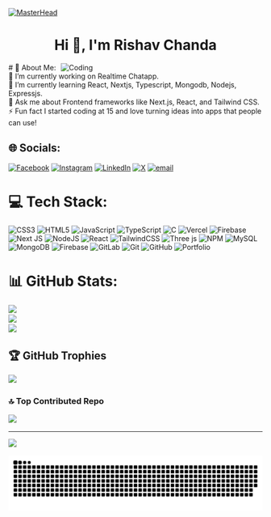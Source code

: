 [![MasterHead](https://firebasestorage.googleapis.com/v0/b/flexi-coding.appspot.com/o/dempgi7-520f8d5f-63d4-4453-8822-dbc149ae27f8.gif?alt=media&token=91c0c7b2-93c3-4029-b011-1a8703c5730d)](https://rishavchanda.io)
<h1 align="center">Hi 👋, I'm Rishav Chanda</h1>
<img align="right" alt="Coding" width="400" src="https://cdn.dribbble.com/users/1162077/screenshots/3848914/programmer.gif">
# 💫 About Me:
🔭 I’m currently working on Realtime Chatapp.<br>🌱 I’m currently learning React, Nextjs, Typescript, Mongodb, Nodejs, Expressjs.<br>💬 Ask me about Frontend frameworks like Next.js, React, and Tailwind CSS.  <br>⚡ Fun fact  I started coding at 15 and love turning ideas into apps that people can use!


## 🌐 Socials:
[![Facebook](https://img.shields.io/badge/Facebook-%231877F2.svg?logo=Facebook&logoColor=white)](https://facebook.com/bidhandhakal365) [![Instagram](https://img.shields.io/badge/Instagram-%23E4405F.svg?logo=Instagram&logoColor=white)](https://instagram.com/bidhandhakal365) [![LinkedIn](https://img.shields.io/badge/LinkedIn-%230077B5.svg?logo=linkedin&logoColor=white)](https://linkedin.com/in/bidhandhakal365) [![X](https://img.shields.io/badge/X-black.svg?logo=X&logoColor=white)](https://x.com/@bidxu51334) [![email](https://img.shields.io/badge/Email-D14836?logo=gmail&logoColor=white)](mailto:bidhandhakal365@gmail.com) 

# 💻 Tech Stack:
![CSS3](https://img.shields.io/badge/css3-%231572B6.svg?style=for-the-badge&logo=css3&logoColor=white) ![HTML5](https://img.shields.io/badge/html5-%23E34F26.svg?style=for-the-badge&logo=html5&logoColor=white) ![JavaScript](https://img.shields.io/badge/javascript-%23323330.svg?style=for-the-badge&logo=javascript&logoColor=%23F7DF1E) ![TypeScript](https://img.shields.io/badge/typescript-%23007ACC.svg?style=for-the-badge&logo=typescript&logoColor=white) ![C](https://img.shields.io/badge/c-%2300599C.svg?style=for-the-badge&logo=c&logoColor=white) ![Vercel](https://img.shields.io/badge/vercel-%23000000.svg?style=for-the-badge&logo=vercel&logoColor=white) ![Firebase](https://img.shields.io/badge/firebase-%23039BE5.svg?style=for-the-badge&logo=firebase) ![Next JS](https://img.shields.io/badge/Next-black?style=for-the-badge&logo=next.js&logoColor=white) ![NodeJS](https://img.shields.io/badge/node.js-6DA55F?style=for-the-badge&logo=node.js&logoColor=white) ![React](https://img.shields.io/badge/react-%2320232a.svg?style=for-the-badge&logo=react&logoColor=%2361DAFB) ![TailwindCSS](https://img.shields.io/badge/tailwindcss-%2338B2AC.svg?style=for-the-badge&logo=tailwind-css&logoColor=white) ![Three js](https://img.shields.io/badge/threejs-black?style=for-the-badge&logo=three.js&logoColor=white) ![NPM](https://img.shields.io/badge/NPM-%23CB3837.svg?style=for-the-badge&logo=npm&logoColor=white) ![MySQL](https://img.shields.io/badge/mysql-4479A1.svg?style=for-the-badge&logo=mysql&logoColor=white) ![MongoDB](https://img.shields.io/badge/MongoDB-%234ea94b.svg?style=for-the-badge&logo=mongodb&logoColor=white) ![Firebase](https://img.shields.io/badge/firebase-a08021?style=for-the-badge&logo=firebase&logoColor=ffcd34) ![GitLab](https://img.shields.io/badge/gitlab-%23181717.svg?style=for-the-badge&logo=gitlab&logoColor=white) ![Git](https://img.shields.io/badge/git-%23F05033.svg?style=for-the-badge&logo=git&logoColor=white) ![GitHub](https://img.shields.io/badge/github-%23121011.svg?style=for-the-badge&logo=github&logoColor=white) ![Portfolio](https://img.shields.io/badge/Portfolio-%23000000.svg?style=for-the-badge&logo=firefox&logoColor=#FF7139)

# 📊 GitHub Stats:
![](https://github-readme-stats.vercel.app/api?username=bidhandhakal&theme=dark&hide_border=false&include_all_commits=false&count_private=false)<br/>
![](https://nirzak-streak-stats.vercel.app/?user=bidhandhakal&theme=dark&hide_border=false)<br/>
![](https://github-readme-stats.vercel.app/api/top-langs/?username=bidhandhakal&theme=dark&hide_border=false&include_all_commits=false&count_private=false&layout=compact)

## 🏆 GitHub Trophies
![](https://github-profile-trophy.vercel.app/?username=bidhandhakal&theme=dracula&no-frame=false&no-bg=true&margin-w=4)


### 🔝 Top Contributed Repo
![](https://github-contributor-stats.vercel.app/api?username=bidhandhakal&limit=5&theme=dark&combine_all_yearly_contributions=true)

---
[![](https://visitcount.itsvg.in/api?id=bidhandhakal&icon=4&color=0)](https://visitcount.itsvg.in)



<!-- Proudly created with GPRM ( https://gprm.itsvg.in ) -->
<picture>
  <source media="(prefers-color-scheme: dark)" srcset="https://raw.githubusercontent.com/bidhandhakal/bidhandhakal/output/github-snake-dark.svg" />
  <source media="(prefers-color-scheme: light)" srcset="https://raw.githubusercontent.com/bidhandhakal/bidhandhakal/output/github-snake.svg" />
  <img alt="github-snake" src="https://raw.githubusercontent.com/bidhandhakal/bidhandhakal/output/github-snake.svg" />
</picture>

